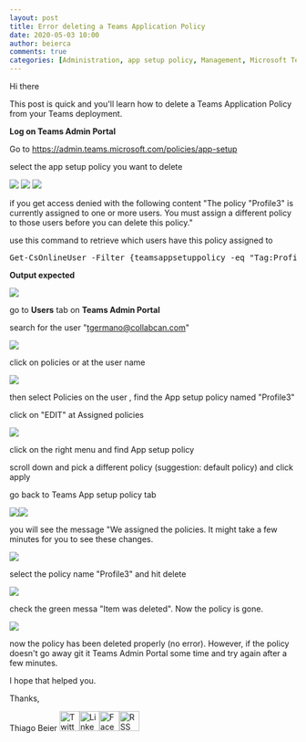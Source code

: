 ```yaml
---
layout: post
title: Error deleting a Teams Application Policy
date: 2020-05-03 10:00
author: beierca
comments: true
categories: [Administration, app setup policy, Management, Microsoft Teams, policy, Powershell]
---
```

Hi there

This post is quick and you'll learn how to delete a Teams Application Policy from your Teams deployment.

<strong>Log on Teams Admin Portal</strong>

Go to <a href="https://admin.teams.microsoft.com/policies/app-setup" target="_blank" rel="noopener">https://admin.teams.microsoft.com/policies/app-setup</a>

select the app setup policy you want to delete

<img style="max-width:100%;" src="https://thiagobeierblog.blob.core.windows.net/posts/o365/teams/8/1.png" />

<img style="max-width:100%;" src="https://thiagobeierblog.blob.core.windows.net/posts/o365/teams/8/2.png" />

<img style="max-width:100%;" src="https://thiagobeierblog.blob.core.windows.net/posts/o365/teams/8/3.png" />

if you get access denied with the following content "<span style="color:var(--color-text);">The policy "Profile3" is currently assigned to one or more users. You must assign a different policy to those users before you can delete this policy.</span><span style="color:var(--color-text);">"</span>

use this command to retrieve which users have this policy assigned to
<pre>Get-CsOnlineUser -Filter {teamsappsetuppolicy -eq "Tag:Profile3"} | Select UserPrincipalName</pre>
<strong>Output expected</strong>

<img style="max-width:100%;" src="https://thiagobeierblog.blob.core.windows.net/posts/o365/teams/8/4.png" />

go to <strong>Users</strong> tab on <strong>Teams Admin Portal</strong>

search for the user "tgermano@collabcan.com"

<img style="max-width:100%;" src="https://thiagobeierblog.blob.core.windows.net/posts/o365/teams/8/5.png" />

click on policies or at the user name

<img style="max-width:100%;" src="https://thiagobeierblog.blob.core.windows.net/posts/o365/teams/8/6.png" />

then select Policies on the user , find the App setup policy named "Profile3"

click on "EDIT" at Assigned policies

<img style="max-width:100%;" src="https://thiagobeierblog.blob.core.windows.net/posts/o365/teams/8/7.png" />

click on the right menu and find App setup policy

scroll down and pick a different policy (suggestion: default policy) and click apply

go back to Teams App setup policy tab

<img src="https://thiagobeierblog.blob.core.windows.net/posts/o365/teams/8/8.png" /><img style="max-width:100%;" src="https://thiagobeierblog.blob.core.windows.net/posts/o365/teams/8/9.png" />

you will see the message "We assigned the policies. It might take a few minutes for you to see these changes.

<img style="max-width:100%;" src="https://thiagobeierblog.blob.core.windows.net/posts/o365/teams/8/10.png" />

select the policy name "Profile3" and hit delete

<img style="max-width:100%;" src="https://thiagobeierblog.blob.core.windows.net/posts/o365/teams/8/11.png" />

check the green messa "Item was deleted". Now the policy is gone.

<img style="max-width:100%;" src="https://thiagobeierblog.blob.core.windows.net/posts/o365/teams/8/12.png" />

now the policy has been deleted properly (no error). However, if the policy doesn't go away git it Teams Admin Portal some time and try again after a few minutes.

I hope that helped you.

Thanks,

Thiago Beier
<a href="https://twitter.com/thiagobeier"><img title="Twitter" src="https://socialmediawidgets.files.wordpress.com/2014/03/twitter1.png" alt="Twitter" width="35" height="35" /></a><a href="https://www.linkedin.com/in/tbeier/"><img title="LinkedIn" src="https://socialmediawidgets.files.wordpress.com/2014/03/linkedin1.png" alt="LinkedIn" width="35" height="35" /></a><a href="https://www.facebook.com/TheBeier/"><img title="Facebook" src="https://socialmediawidgets.files.wordpress.com/2014/03/facebook1.png" alt="Facebook" width="35" height="35" /></a><a href="https://thiagobeier.wordpress.com/feed/"><img title="RSS" src="https://socialmediawidgets.files.wordpress.com/2014/03/rss1.png" alt="RSS" width="35" height="35" /></a>

&nbsp;

&nbsp;
